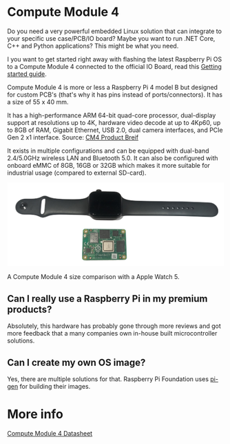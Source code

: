 # Compute Module 4

Do you need a very powerful embedded Linux solution that can integrate to your specific use case/PCB/IO board? Maybe you want to run .NET Core, C++ and Python applications? This might be what you need.

I you want to get started right away with flashing the latest Raspberry Pi OS to a Compute Module 4 connected to the official IO Board, read this [Getting started guide](cm4-getting-started.md).

Compute Module 4 is more or less a Raspberry Pi 4 model B but designed for custom PCB's (that's why it has pins instead of ports/connectors). It has a size of 55 x 40 mm.

It has a high-performance ARM 64-bit quad-core processor, dual-display support at resolutions up to 4K, hardware video decode at up to 4Kp60, up to 8GB of RAM, Gigabit Ethernet, USB 2.0, dual camera interfaces, and PCIe Gen 2 x1 interface. Source: [CM4 Product Breif](https://datasheets.raspberrypi.org/cm4/cm4-product-brief.pdf)

It exists in multiple configurations and can be equipped with dual-band 2.4/5.0GHz wireless LAN and Bluetooth 5.0. It can also be configured with onboard eMMC of 8GB, 16GB or 32GB which makes it more suitable for industrial usage (compared to external SD-card).

![Compute Module 4 size compared With Apple Watch 5](images/cm4-aw5.png)

A Compute Module 4 size comparison with a Apple Watch 5.

## Can I really use a Raspberry Pi in my premium products?

Absolutely, this hardware has probably gone through more reviews and got more feedback that a many companies own in-house built microcontroller solutions.

## Can I create my own OS image?

Yes, there are multiple solutions for that. Raspberry Pi Foundation uses [pi-gen](https://github.com/RPi-Distro/pi-gen) for building their images.

# More info

[Compute Module 4 Datasheet](https://datasheets.raspberrypi.org/cm4/cm4-datasheet.pdf)

